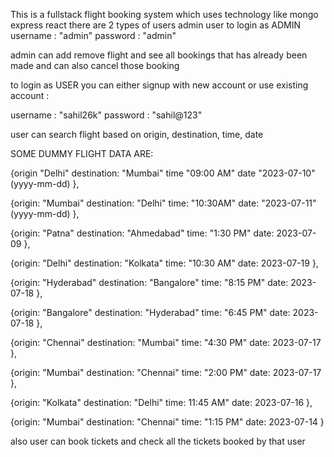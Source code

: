 This is a fullstack flight booking system which uses technology like mongo express react 
there are 2 types of users
    admin
    user
to login as ADMIN 
username : "admin"
password : "admin"

admin can add remove flight and see all bookings that has already been made and can also cancel those booking

to login as USER you can either signup with new account or use existing account :

username : "sahil26k"
password : "sahil@123"

user can search flight based on origin, destination, time, date 

SOME DUMMY FLIGHT DATA ARE:

{origin "Delhi"
destination: "Mumbai"
time "09:00 AM"
date "2023-07-10"(yyyy-mm-dd)
},

{origin: "Mumbai"
destination: "Delhi"
time: "10:30AM"
date: "2023-07-11"(yyyy-mm-dd)
},

{origin: "Patna"
destination: "Ahmedabad"
time: "1:30 PM"
date: 2023-07-09
},

{origin: "Delhi"
destination: "Kolkata"
time: "10:30 AM"
date: 2023-07-19
},

{origin: "Hyderabad"
destination: "Bangalore"
time: "8:15 PM"
date: 2023-07-18
},

{origin: "Bangalore"
destination: "Hyderabad"
time: "6:45 PM"
date: 2023-07-18
},

{origin: "Chennai"
destination: "Mumbai"
time: "4:30 PM"
date: 2023-07-17
},

{origin: "Mumbai"
destination: "Chennai"
time: "2:00 PM"
date: 2023-07-17
},

{origin: "Kolkata"
destination: "Delhi"
time: 11:45 AM"
date: 2023-07-16
},

{origin: "Mumbai"
destination: "Chennai"
time: "1:15 PM"
date: 2023-07-14
}

also user can book tickets and check all the tickets booked by that user


